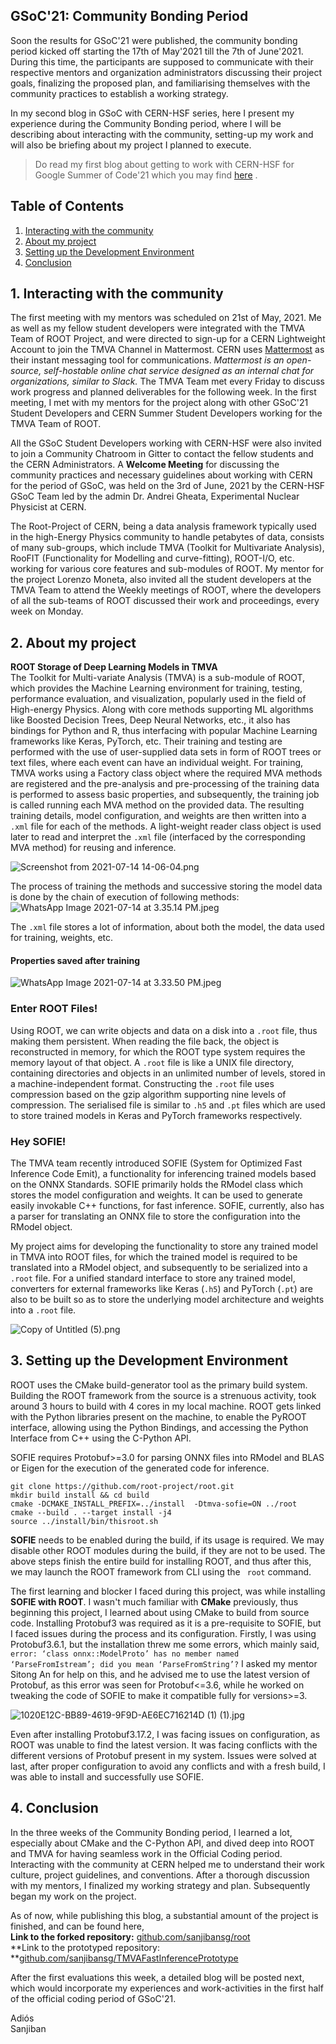 ## GSoC'21: Community Bonding Period

Soon the results for GSoC'21 were published, the community bonding period kicked off starting the 17th of May'2021 till the 7th of June'2021. During this time, the participants are supposed to communicate with their respective mentors and organization administrators discussing their project goals, finalizing the proposed plan, and familiarising themselves with the community practices to establish a working strategy. 

In my second blog in GSoC with CERN-HSF series, here I present my experience during the Community Bonding period, where I will be describing about interacting with the community, setting-up my work and will also be briefing about my project I planned to execute.


> Do read my first blog about getting to work with CERN-HSF for Google Summer of Code'21 which you may find  [here](https://sanjiban.hashnode.dev/getting-into-gsoc21-with-cern-hsf) .


## Table of Contents
1. [Interacting with the community](#1-interacting-with-the-community)
2. [About my project](#2-about-my-project)
3. [Setting up the Development Environment](#3-setting-up-the-development-environment)
4. [Conclusion](#4-conclusion)

## 1. Interacting with the community
The first meeting with my mentors was scheduled on 21st of May, 2021. Me as well as my fellow student developers were integrated with the TMVA Team of ROOT Project, and were directed to sign-up for a CERN Lightweight Account to join the TMVA Channel in Mattermost. CERN uses [Mattermost](https://mattermost.com/)  as their instant messaging tool for communications. *Mattermost is an open-source, self-hostable online chat service designed as an internal chat for organizations, similar to Slack.*  The TMVA Team met every Friday to discuss work progress and planned deliverables for the following week. In the first meeting, I met with my mentors for the project along with other GSoC'21 Student Developers and CERN Summer Student Developers working for the TMVA Team of ROOT.

All the GSoC Student Developers working with CERN-HSF were also invited to join a Community Chatroom in Gitter to contact the fellow students and the CERN Administrators. A **Welcome Meeting** for discussing the community practices and necessary guidelines about working with CERN for the period of GSoC, was held on the 3rd of June, 2021 by the CERN-HSF GSoC Team led by the admin Dr. Andrei Gheata, Experimental Nuclear Physicist at CERN. 

The Root-Project of CERN, being a data analysis framework typically used in the high-Energy Physics community to handle petabytes of data, consists of many sub-groups, which include TMVA (Toolkit for Multivariate Analysis), RooFIT (Functionality for Modelling and curve-fitting), ROOT-I/O, etc. working for various core features and sub-modules of ROOT. 
My mentor for the project Lorenzo Moneta, also invited all the student developers at the TMVA Team to attend the Weekly meetings of ROOT, where the developers of all the sub-teams of ROOT discussed their work and proceedings, every week on Monday.   

 
  
## 2. About my project
**ROOT Storage of Deep Learning Models in TMVA**   
The Toolkit for Multi-variate Analysis (TMVA) is a sub-module of ROOT, which provides the Machine Learning environment for training,  testing, performance evaluation, and visualization, popularly used in the field of High-energy Physics. Along with core methods supporting ML algorithms like Boosted Decision Trees, Deep Neural Networks, etc., it also has bindings for Python and R, thus interfacing with popular Machine Learning frameworks like Keras, PyTorch, etc. Their training and testing are performed with the use of user-supplied data sets in form of  ROOT  trees or text files, where each event can have an individual weight.  For training, TMVA works using a Factory class object where the required MVA methods are registered and the pre-analysis and pre-processing of the training data is performed to assess basic properties, and subsequently, the training job is called running each MVA method on the provided data. The resulting training details, model configuration, and weights are then written into a ` .xml ` file for each of the methods.  A light-weight reader class object is used later to read and interpret the ` .xml ` file (interfaced by the corresponding MVA method) for reusing and inference. 


![Screenshot from 2021-07-14 14-06-04.png](https://cdn.hashnode.com/res/hashnode/image/upload/v1626251858658/ENkSrbg0b.png)

The process of training the methods and successive storing the model data is done by the chain of execution of following methods:
![WhatsApp Image 2021-07-14 at 3.35.14 PM.jpeg](https://cdn.hashnode.com/res/hashnode/image/upload/v1626257137719/_V7JANhVE.jpeg)

The ` .xml ` file stores a lot of information, about both the model, the data used for training, weights, etc.

#### **Properties saved after training**
![WhatsApp Image 2021-07-14 at 3.33.50 PM.jpeg](https://cdn.hashnode.com/res/hashnode/image/upload/v1626257063598/wf6pXZfIG.jpeg)

### Enter ROOT Files!
Using ROOT, we can write objects and data on a disk into a ` .root ` file, thus making them persistent. When reading the file back, the object is reconstructed in memory, for which the ROOT type system requires the memory layout of that object. A ` .root ` file is like a UNIX file directory, containing directories and objects in an unlimited number of levels, stored in a machine-independent format. Constructing the ` .root ` file uses compression based on the gzip algorithm supporting nine levels of compression.  The serialised file is similar to ` .h5 ` 
and ` .pt ` files which are used to store trained models in Keras and PyTorch frameworks respectively. 

### Hey SOFIE!
The TMVA team recently introduced SOFIE (System for Optimized Fast Inference Code Emit), a functionality for inferencing trained models based on the ONNX Standards. SOFIE primarily holds the RModel class which stores the model configuration and weights. It can be used to generate easily invokable C++ functions, for fast inference. SOFIE, currently, also has a parser for translating an ONNX file to store the configuration into the RModel object. 

My project aims for developing the functionality to store any trained model in TMVA into ROOT files, for which the trained model is required to be translated into a RModel object, and subsequently to be serialized into a ` .root ` file.  For a unified standard interface to store any trained model, converters for external frameworks like Keras (` .h5 `) and PyTorch (` .pt `) are also to be built so as to store the underlying model architecture and weights into a ` .root ` file.

![Copy of Untitled (5).png](https://cdn.hashnode.com/res/hashnode/image/upload/v1626256680036/hBzUtNBR6.png)

## 3. Setting up the Development Environment
ROOT uses the CMake build-generator tool as the primary build system. Building the ROOT framework from the source is a strenuous activity, took around 3 hours to build with 4 cores in my local machine. ROOT gets linked with the Python libraries present on the machine, to enable the PyROOT interface, allowing using the Python Bindings, and accessing the Python Interface from C++ using the C-Python API.

SOFIE requires Protobuf>=3.0 for parsing ONNX files into RModel and BLAS or Eigen for the execution of the generated code for inference. 


```
git clone https://github.com/root-project/root.git
mkdir build install && cd build
cmake -DCMAKE_INSTALL_PREFIX=../install  -Dtmva-sofie=ON ../root
cmake --build . --target install -j4
source ../install/bin/thisroot.sh 
```
**SOFIE** needs to be enabled during the build, if its usage is required. We may disable other ROOT modules during the build, if they are not to be used. The above steps finish the entire build for installing ROOT, and thus after this, we may launch the ROOT framework from CLI using the ` root` command.

The first learning and blocker I faced during this project, was while installing **SOFIE with ROOT**. I wasn't much familiar with **CMake** previously, thus beginning this project, I learned about using CMake to build from source code. Installing Protobuf3 was required as it is a pre-requisite to SOFIE, but I faced issues during the process and its configuration. Firstly, I was using Protobuf3.6.1, but the installation threw me some errors, which mainly said, ` error: ‘class onnx::ModelProto’ has no member named ‘ParseFromIstream’; did you mean ‘ParseFromString’? ` I asked my mentor Sitong An for help on this, and he advised me to use the latest version of Protobuf, as this error was seen for Protobuf<=3.6, while he worked on tweaking the code of SOFIE to make it compatible fully for versions>=3.


![1020E12C-BB89-4619-9F9D-AE6EC716214D (1) (1).jpg](https://cdn.hashnode.com/res/hashnode/image/upload/v1626208595262/epBtYe9AB.jpeg)

Even after installing Protobuf3.17.2, I was facing issues on configuration, as ROOT was unable to find the latest version. It was facing conflicts with the different versions of Protobuf present in my system. Issues were solved at last, after proper configuration to avoid any conflicts and with a fresh build, I was able to install and successfully use SOFIE.

## 4. Conclusion
In the three weeks of the Community Bonding period, I learned a lot, especially about CMake and the C-Python API, and dived deep into ROOT and TMVA for having seamless work in the Official Coding period. Interacting with the community at CERN helped me to understand their work culture, project guidelines, and conventions. After a thorough discussion with my mentors, I finalized my working strategy and plan. Subsequently began my work on the project. 

As of now, while publishing this blog, a substantial amount of the project is finished, and can be found here,  
**Link to the forked repository:**  [github.com/sanjibansg/root](https://github.com/sanjibansg/root)  
**Link to the prototyped repository: **[github.com/sanjibansg/TMVAFastInferencePrototype](https://github.com/sanjibansg/TMVAFastInferencePrototype)   

After the first evaluations this week, a detailed blog will be posted next, which would incorporate my experiences and work-activities in the first half of the official coding period of GSoC'21.

Adiós  
Sanjiban   

 


